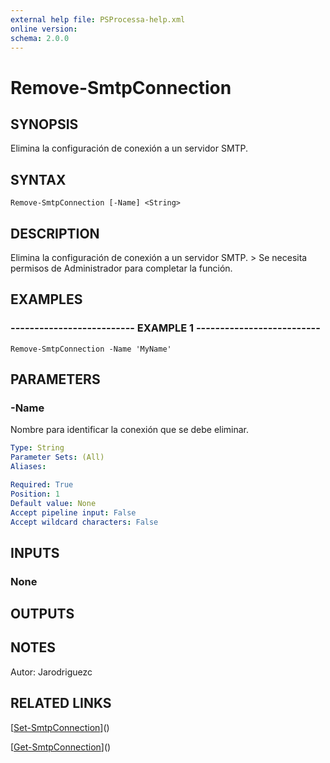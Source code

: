 ```yaml
---
external help file: PSProcessa-help.xml
online version: 
schema: 2.0.0
---
```


# Remove-SmtpConnection

## SYNOPSIS
Elimina la configuración de conexión a un servidor SMTP.

## SYNTAX

```
Remove-SmtpConnection [-Name] <String>
```

## DESCRIPTION
Elimina la configuración de conexión a un servidor SMTP.
\> Se necesita permisos de Administrador para completar la función.

## EXAMPLES

### -------------------------- EXAMPLE 1 --------------------------
```
Remove-SmtpConnection -Name 'MyName'
```

## PARAMETERS

### -Name
Nombre para identificar la conexión que se debe eliminar.

```yaml
Type: String
Parameter Sets: (All)
Aliases: 

Required: True
Position: 1
Default value: None
Accept pipeline input: False
Accept wildcard characters: False
```

## INPUTS

### None

## OUTPUTS

## NOTES
Autor: Jarodriguezc

## RELATED LINKS

[[Set-SmtpConnection](Set-SmtpConnection.md)]()

[[Get-SmtpConnection](Get-SmtpConnection.md)]()

